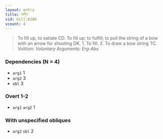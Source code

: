 ```yaml
---
layout: entry
title: འགེང་
vid: Hill:0286
vcount: 4
---
```

> To fill up, to satiate CD\. To fill up; to fulfill; to pull the string of a bow with an arrow for shooting DK\. 1\. To fill\. 2\. To draw a bow string TC\.
> Volition: _Voluntary_
> Arguments: _Erg-Abs_


### Dependencies (N = 4)
* `arg1` 1
* `arg2` 3
* `obl` 3


### Overt 1-2
* `arg1` `arg2` 1


### With unspecified obliques
* `arg2` `obl` 2
